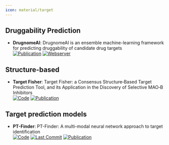 ```yaml
---
icon: material/target
---
```



## **Druggability Prediction**
- **DrugnomeAI**: DrugnomeAI is an ensemble machine-learning framework for predicting druggability of candidate drug targets  
	[![Publication](https://img.shields.io/badge/Publication-Citations:13-blue?style=for-the-badge&logo=bookstack)](https://doi.org/10.1038/s42003-022-04245-4) [![Webserver](https://img.shields.io/badge/Webserver-online-brightgreen?style=for-the-badge&logo=cachet&logoColor=65FF8F)](http://drugnomeai.public.cgr.astrazeneca.com/) 

## **Structure-based**
- **Target Fisher**: Target Fisher: a Consensus Structure‐Based Target Prediction Tool, and its Application in the Discovery of Selective MAO‐B Inhibitors  
	[![Code](https://img.shields.io/badge/Code-Repository-blue?style=for-the-badge)](https://gqc.quimica.unlp.edu.ar/targetfisher/) [![Publication](https://img.shields.io/badge/Publication-Citations:0-blue?style=for-the-badge&logo=bookstack)](https://doi.org/10.1002/chem.202401838) 

## **Target prediction models**
- **PT-Finder**: PT-Finder: A multi-modal neural network approach to target identification  
		[![Code](https://img.shields.io/github/stars/PT-Finder/PT-Finder?style=for-the-badge&logo=github)](https://github.com/PT-Finder/PT-Finder) [![Last Commit](https://img.shields.io/github/last-commit/PT-Finder/PT-Finder?style=for-the-badge&logo=github)](https://github.com/PT-Finder/PT-Finder) [![Publication](https://img.shields.io/badge/Publication-Citations:1-blue?style=for-the-badge&logo=bookstack)](https://doi.org/10.1016/j.compbiomed.2024.108444) 
